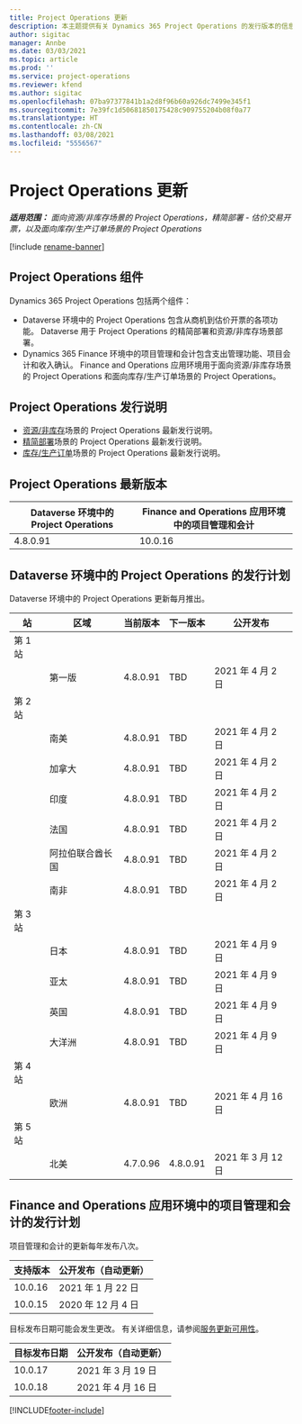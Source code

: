 ```yaml
---
title: Project Operations 更新
description: 本主题提供有关 Dynamics 365 Project Operations 的发行版本的信息。
author: sigitac
manager: Annbe
ms.date: 03/03/2021
ms.topic: article
ms.prod: ''
ms.service: project-operations
ms.reviewer: kfend
ms.author: sigitac
ms.openlocfilehash: 07ba97377841b1a2d8f96b60a926dc7499e345f1
ms.sourcegitcommit: 7e39fc1d50681850175428c909755204b08f0a77
ms.translationtype: HT
ms.contentlocale: zh-CN
ms.lasthandoff: 03/08/2021
ms.locfileid: "5556567"
---
```

# <a name="project-operations-updates"></a>Project Operations 更新

_**适用范围：** 面向资源/非库存场景的 Project Operations，精简部署 - 估价交易开票，以及面向库存/生产订单场景的 Project Operations_

[!include [rename-banner](~/includes/cc-data-platform-banner.md)]

## <a name="project-operations-components"></a>Project Operations 组件

Dynamics 365 Project Operations 包括两个组件：

- Dataverse 环境中的 Project Operations 包含从商机到估价开票的各项功能。 Dataverse 用于 Project Operations 的精简部署和资源/非库存场景部署。
- Dynamics 365 Finance 环境中的项目管理和会计包含支出管理功能、项目会计和收入确认。 Finance and Operations 应用环境用于面向资源/非库存场景的 Project Operations 和面向库存/生产订单场景的 Project Operations。

## <a name="project-operations-release-notes"></a>Project Operations 发行说明
- [资源/非库存](whats-new-mar-2021-resource-based.md)场景的 Project Operations 最新发行说明。
- [精简部署](../pro/whats-new/whats-new-mar-2021-lite.md)场景的 Project Operations 最新发行说明。
- [库存/生产订单](../prod-pma/whats-new/whats-new-jan-2021-stocked.md)场景的 Project Operations 最新发行说明。

## <a name="project-operations-latest-version"></a>Project Operations 最新版本

| Dataverse 环境中的 Project Operations | Finance and Operations 应用环境中的项目管理和会计 |
| --- | --- |
| 4.8.0.91 | 10.0.16 |

## <a name="release-schedule-for-project-operations-on-dataverse-environment"></a>Dataverse 环境中的 Project Operations 的发行计划

Dataverse 环境中的 Project Operations 更新每月推出。 

| 站   | 区域        | 当前版本 | 下一版本 | 公开发布 |
|-----------|---------------|-----------------|--------------|---------------------|
| 第 1 站 |   &nbsp;      |    &nbsp;       | &nbsp;       |      &nbsp;         |
|   &nbsp;  | 第一版 |  4.8.0.91       | TBD     | 2021 年 4 月 2 日           |
| 第 2 站 |   &nbsp;      |    &nbsp;       | &nbsp;       |      &nbsp;         |
|   &nbsp;  | 南美 |  4.8.0.91       | TBD     | 2021 年 4 月 2 日           |
|    &nbsp; | 加拿大        |  4.8.0.91       | TBD     | 2021 年 4 月 2 日           |
|   &nbsp;  | 印度         |  4.8.0.91       | TBD     | 2021 年 4 月 2 日           |
|   &nbsp;  | 法国         |  4.8.0.91       | TBD     | 2021 年 4 月 2 日           |
|   &nbsp;  | 阿拉伯联合酋长国         |  4.8.0.91       | TBD     | 2021 年 4 月 2 日           |
|   &nbsp;  | 南非         |  4.8.0.91       | TBD     | 2021 年 4 月 2 日           |
| 第 3 站  |      &nbsp;   |     &nbsp;      |     &nbsp;   |      &nbsp;         |
|   &nbsp;  | 日本         |  4.8.0.91       | TBD     | 2021 年 4 月 9 日           |
|   &nbsp;  | 亚太  |  4.8.0.91       | TBD     | 2021 年 4 月 9 日           |
|   &nbsp;  | 英国 |  4.8.0.91       | TBD     | 2021 年 4 月 9 日           |
|   &nbsp;  | 大洋洲       |  4.8.0.91       | TBD     | 2021 年 4 月 9 日           |
| 第 4 站 |     &nbsp;    |     &nbsp;      |     &nbsp;   |      &nbsp;         |
|   &nbsp;  | 欧洲        |  4.8.0.91       | TBD     | 2021 年 4 月 16 日           |
| 第 5 站 |     &nbsp;    |     &nbsp;      |     &nbsp;   |      &nbsp;         |
|   &nbsp;  | 北美 |  4.7.0.96       | 4.8.0.91     | 2021 年 3 月 12 日           |

## <a name="release-schedule-for-project-management-and-accounting-in-the-finance-and-operations-apps-environment"></a>Finance and Operations 应用环境中的项目管理和会计的发行计划

项目管理和会计的更新每年发布八次。

| 支持版本 | 公开发布（自动更新） |
| --- | --- |
| 10.0.16 | 2021 年 1 月 22 日 |
| 10.0.15 | 2020 年 12 月 4 日 |


目标发布日期可能会发生更改。 有关详细信息，请参阅[服务更新可用性](https://docs.microsoft.com/dynamics365/fin-ops-core/fin-ops/get-started/public-preview-releases?toc=/dynamics365/finance/toc.json)。

| 目标发布日期 | 公开发布（自动更新） |
| --- | --- |
| 10.0.17 | 2021 年 3 月 19 日 |
| 10.0.18 | 2021 年 4 月 16 日 |


[!INCLUDE[footer-include](../includes/footer-banner.md)]
